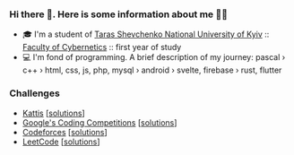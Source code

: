 ### Hi there 👋. Here is some information about me 🐱‍👤

- 🎓 I'm a student of [Taras Shevchenko National University of Kyiv](http://www.univ.kiev.ua/en/) :: [Faculty of Cybernetics](http://csc.knu.ua/en/) :: first year of study
- 💻 I'm fond of programming. A brief description of my journey: pascal › c++ › html, css, js, php, mysql › android › svelte, firebase › rust, flutter 

### Challenges
- [Kattis](https://open.kattis.com/users/meowster) [[solutions](https://mega.nz/folder/YRVQ0RwJ#uHmo-dnF2TPGZlDx8TNT_g)]
- [Google's Coding Competitions](https://codingcompetitions.withgoogle.com/) [[solutions](https://mega.nz/folder/8YkghQjI#1A1nlhpOAgDtD7VbI5cGVg)]
- [Codeforces](https://codeforces.com/profile/MeowningMaster) [[solutions](https://mega.nz/folder/AYl3HSRa#JEiLSoE-HyG8XBSMsY_G7Q)]
- [LeetCode](https://leetcode.com/meowningmaster) [[solutions](https://mega.nz/folder/QU8yWSRI#dmDabTu47Qri5p7IFN5Ojg)]

